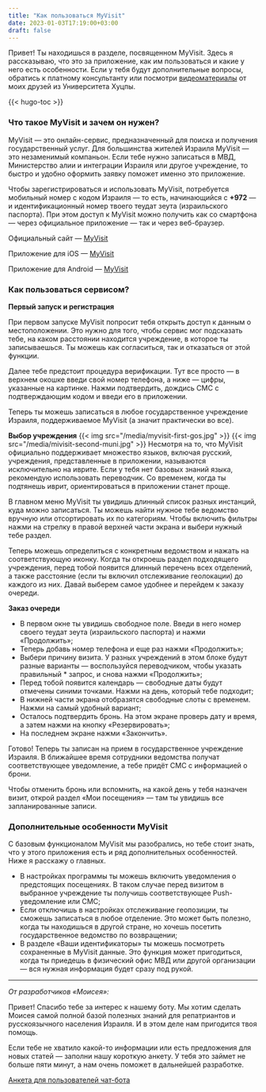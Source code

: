 ```yaml
---
title: "Как пользоваться MyVisit"
date: 2023-01-03T17:19:00+03:00
draft: false
---
```


Привет! Ты находишься в разделе, посвященном MyVisit. Здесь я рассказываю, что это за приложение, как им пользоваться и какие у него есть особенности. Если у тебя будут дополнительные вопросы, обратись к платному консультанту или посмотри [видеоматериалы](https://hutzpa.club/shop/?utm_source=hutzpabot) от моих друзей из Университета Хуцпы.

{{< hugo-toc >}}

### Что такое MyVisit и зачем он нужен?

MyVisit — это онлайн-сервис, предназначенный для поиска и получения государственный услуг. Для большинства жителей Израиля MyVisit — это незаменимый компаньон. Если тебе нужно записаться в МВД, Министерство алии и интеграции Израиля или другое учреждение, то быстро и удобно оформить заявку поможет именно это приложение. 

Чтобы зарегистрироваться и использовать MyVisit, потребуется мобильный номер с кодом Израиля — то есть, начинающийся с **+972** — и идентификационный номер твоего теудат зеута (израильского паспорта). При этом доступ к MyVisit можно получить как со смартфона — через официальное приложение — так и через веб-браузер.

Официальный сайт — [MyVisit](https://myvisit.com/)

Приложение для iOS — [MyVisit](https://apps.apple.com/il/app/myvisit-instant-appointment/id757791366)

Приложение для Android —  [MyVisit](https://play.google.com/store/apps/details?id=com.qnomy.myvisit.app&hl=ru&gl=US)

### Как пользоваться сервисом?

 **Первый запуск и регистрация**

При первом запуске MyVisit попросит тебя открыть доступ к данным о местоположении. Это нужно для того, чтобы сервис мог подсказать тебе, на каком расстоянии находится учреждение, в которое ты записываешься. Ты можешь как согласиться, так и отказаться от этой функции. 

Далее тебе предстоит процедура верификации. Тут все просто — в верхнем окошке введи свой номер телефона, а ниже — цифры, указанные на картинке. Нажми подтвердить, дождись СМС с подтверждающим кодом и введи его в приложении. 

Теперь ты можешь записаться в любое государственное учреждение Израиля, поддерживаемое MyVisit (а значит практически во все). 

**Выбор учреждения**
{{< img src="/media/myvisit-first-gos.jpg" >}}
{{< img src="/media/mivisit-second-muni.jpg" >}}
Несмотря на то, что MyVisit официально поддерживает множество языков, включая русский, учреждения, представленные в приложении, называются исключительно на иврите. Если у тебя нет базовых знаний языка, рекомендую использовать переводчик. Со временем, когда ты подтянешь иврит, ориентироваться в приложении станет проще. 

В главном меню MyVisit ты увидишь длинный список разных инстанций, куда можно записаться. Ты можешь найти нужное тебе ведомство вручную или отсортировать их по категориям. Чтобы включить фильтры нажми на стрелку в правой верхней части экрана и выбери нужный тебе раздел. 

Теперь можешь определиться с конкретным ведомством и нажать на соответствующую иконку. Когда ты откроешь раздел подходящего учреждения, перед тобой появится длинный перечень всех отделений, а также расстояние (если ты включил отслеживание геолокации) до каждого из них. Давай выберем самое удобнее и перейдем к заказу очереди.

**Заказ очереди**

* В первом окне ты увидишь свободное поле. Введи в него номер своего теудат зеута (израильского паспорта) и нажми «Продолжить»;
* Теперь добавь номер телефона и еще раз нажми «Продолжить»; 
* Выбери причину визита. У разных учреждений в этом блоке будут разные варианты — воспользуйся переводчиком, чтобы указать правильный * запрос, и снова нажми «Продолжить»;
* Перед тобой появится календарь — свободные даты будут отмечены синими точками. Нажми на день, который тебе подходит;
* В нижней части экрана отобразятся свободные слоты с временем. Нажми на самый удобный вариант;
* Осталось подтвердить бронь. На этом экране проверь дату и время, а затем нажми на кнопку «Резервировать»;
* На последнем экране нажми «Закончить».

Готово! Теперь ты записан на прием в государственное учреждение Израиля. В ближайшее время сотрудники ведомства получат соответствующее уведомление, а тебе придёт СМС с информацией о брони. 

Чтобы отменить бронь или вспомнить, на какой день у тебя назначен визит, открой раздел «Мои посещения» — там ты увидишь все запланированные записи.

### Дополнительные особенности MyVisit

С базовым функционалом MyVisit мы разобрались, но тебе стоит знать, что у этого приложения есть и ряд дополнительных особенностей. Ниже я расскажу о главных. 

* В настройках программы ты можешь включить уведомления о предстоящих посещениях. В таком случае перед визитом в выбранное учреждение ты получишь соответствующее Push-уведомление или СМС;
* Если отключишь в настройках отслеживание геопозиции, ты сможешь записаться в любое отделение. Это может быть полезно, когда ты находишься в другой стране, но хочешь посетить государственное ведомство по возвращении;
* В разделе «Ваши идентификаторы» ты можешь посмотреть сохраненные в MyVisit данные. Это функция может пригодиться, когда ты приедешь в физический офис МВД или другой организации — вся нужная информация будет сразу под рукой.


_______________________________________

_От разработчиков «Моисея»:_

Привет! Спасибо тебе за интерес к нашему боту. Мы хотим сделать Моисея самой полной базой полезных знаний для репатриантов и русскоязычного населения Израиля. И в этом деле нам пригодится твоя помощь. 

Если тебе не хватило какой-то информации или есть предложения для новых статей — заполни нашу короткую анкету. У тебя это займет не больше пяти минут, а нам очень поможет в дальнейшей разработке.

[Анкета для пользователей чат-бота](https://docs.google.com/forms/d/e/1FAIpQLSeh4owiD8TEEXcRqANYeL411qch3szlRPMWJHCkkwXHQhW0pg/viewform?usp=sf_link)
